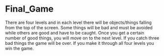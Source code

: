 Final_Game
==========

There are four levels and in each level there will be objects/things falling from the top of the screen. Some things will be bad and must be avoided while others are good and have to be caught. Once you get a certain number of good things, you will move on to the next level. If you catch three bad things the game will be over. If you make it through all four levels you win the game.
